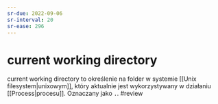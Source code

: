 ```yaml
---
sr-due: 2022-09-06
sr-interval: 20
sr-ease: 296
---
```


# current working directory
current working directory to określenie na folder w systemie [[Unix filesystem|unixowym]], który aktualnie jest wykorzystywany w działaniu [[Process|procesu]]. Oznaczany jako `.`.
#review